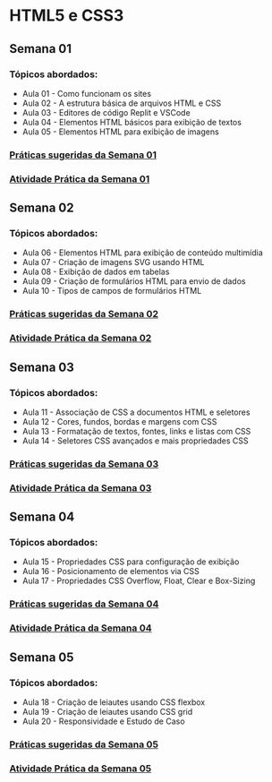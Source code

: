 # HTML5 e CSS3

## Semana 01
### Tópicos abordados:
- Aula 01 - Como funcionam os sites
- Aula 02 - A estrutura básica de arquivos HTML e CSS
- Aula 03 - Editores de código Replit e VSCode
- Aula 04 - Elementos HTML básicos para exibição de textos
- Aula 05 - Elementos HTML para exibição de imagens

### [Práticas sugeridas da Semana 01](semana-01/praticas-sugeridas-semana-001/index.html)

### [Atividade Prática da Semana 01](semana-01/atividade-pratica-da-semana-01/index.html)

## Semana 02
### Tópicos abordados:
- Aula 06 - Elementos HTML para exibição de conteúdo multimídia
- Aula 07 - Criação de imagens SVG usando HTML
- Aula 08 - Exibição de dados em tabelas
- Aula 09 - Criação de formulários HTML para envio de dados
- Aula 10 - Tipos de campos de formulários HTML

### [Práticas sugeridas da Semana 02](semana-02/praticas-sugeridas-semana-002/index.html)

### [Atividade Prática da Semana 02](semana-02/atividade-pratica-da-semana-02/index.html)

## Semana 03
### Tópicos abordados:
- Aula 11 - Associação de CSS a documentos HTML e seletores
- Aula 12 - Cores, fundos, bordas e margens com CSS
- Aula 13 - Formatação de textos, fontes, links e listas com CSS
- Aula 14 - Seletores CSS avançados e mais propriedades CSS

### [Práticas sugeridas da Semana 03](semana-03/praticas-sugeridas-semana-003/index.html)

### [Atividade Prática da Semana 03](semana-03/atividade-pratica-da-semana-03/index.html)

## Semana 04
### Tópicos abordados:
- Aula 15 - Propriedades CSS para configuração de exibição
- Aula 16 - Posicionamento de elementos via CSS
- Aula 17 - Propriedades CSS Overflow, Float, Clear e Box-Sizing

### [Práticas sugeridas da Semana 04](semana-04/praticas-sugeridas-semana-04/index.html)

### [Atividade Prática da Semana 04](semana-04/atividade-pratica-da-semana-04/index.html)

## Semana 05
### Tópicos abordados:
- Aula 18 - Criação de leiautes usando CSS flexbox
- Aula 19 - Criação de leiautes usando CSS grid
- Aula 20 - Responsividade e Estudo de Caso

### [Práticas sugeridas da Semana 05](semana-05/praticas-sugeridas-semana-05/index.html)

### [Atividade Prática da Semana 05](semana-05/atividade-pratica-da-semana-05/index.html)